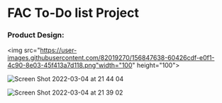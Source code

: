# FAC To-Do list Project

### Product Design:
<img src="https://user-images.githubusercontent.com/82019270/156847638-60426cdf-e0f1-4c90-8e03-45f413a7d118.png"width="100" height="100">

![Screen Shot 2022-03-04 at 21 44 04](https://user-images.githubusercontent.com/82019270/156847362-11a3dd98-8185-4a43-bf58-2b18e29ca056.png)

![Screen Shot 2022-03-04 at 21 39 02](https://user-images.githubusercontent.com/82019270/156847341-e50d0985-9000-429e-a48b-fb0e3a8a8869.png)
